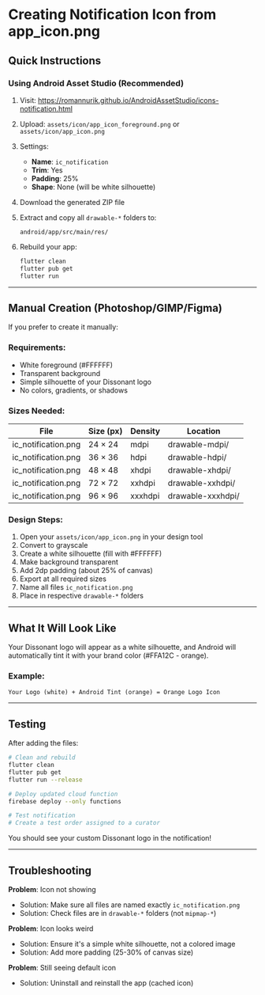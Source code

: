 # Creating Notification Icon from app_icon.png

## Quick Instructions

### Using Android Asset Studio (Recommended)

1. Visit: https://romannurik.github.io/AndroidAssetStudio/icons-notification.html

2. Upload: `assets/icon/app_icon_foreground.png` or `assets/icon/app_icon.png`

3. Settings:
   - **Name**: `ic_notification`
   - **Trim**: Yes
   - **Padding**: 25%
   - **Shape**: None (will be white silhouette)

4. Download the generated ZIP file

5. Extract and copy all `drawable-*` folders to:
   ```
   android/app/src/main/res/
   ```

6. Rebuild your app:
   ```bash
   flutter clean
   flutter pub get
   flutter run
   ```

---

## Manual Creation (Photoshop/GIMP/Figma)

If you prefer to create it manually:

### Requirements:
- White foreground (#FFFFFF)
- Transparent background
- Simple silhouette of your Dissonant logo
- No colors, gradients, or shadows

### Sizes Needed:

| File | Size (px) | Density | Location |
|------|-----------|---------|----------|
| ic_notification.png | 24 × 24 | mdpi | drawable-mdpi/ |
| ic_notification.png | 36 × 36 | hdpi | drawable-hdpi/ |
| ic_notification.png | 48 × 48 | xhdpi | drawable-xhdpi/ |
| ic_notification.png | 72 × 72 | xxhdpi | drawable-xxhdpi/ |
| ic_notification.png | 96 × 96 | xxxhdpi | drawable-xxxhdpi/ |

### Design Steps:

1. Open your `assets/icon/app_icon.png` in your design tool
2. Convert to grayscale
3. Create a white silhouette (fill with #FFFFFF)
4. Make background transparent
5. Add 2dp padding (about 25% of canvas)
6. Export at all required sizes
7. Name all files `ic_notification.png`
8. Place in respective `drawable-*` folders

---

## What It Will Look Like

Your Dissonant logo will appear as a white silhouette, and Android will automatically tint it with your brand color (#FFA12C - orange).

### Example:
```
Your Logo (white) + Android Tint (orange) = Orange Logo Icon
```

---

## Testing

After adding the files:

```bash
# Clean and rebuild
flutter clean
flutter pub get
flutter run --release

# Deploy updated cloud function
firebase deploy --only functions

# Test notification
# Create a test order assigned to a curator
```

You should see your custom Dissonant logo in the notification!

---

## Troubleshooting

**Problem**: Icon not showing
- Solution: Make sure all files are named exactly `ic_notification.png`
- Solution: Check files are in `drawable-*` folders (not `mipmap-*`)

**Problem**: Icon looks weird
- Solution: Ensure it's a simple white silhouette, not a colored image
- Solution: Add more padding (25-30% of canvas size)

**Problem**: Still seeing default icon
- Solution: Uninstall and reinstall the app (cached icon)

